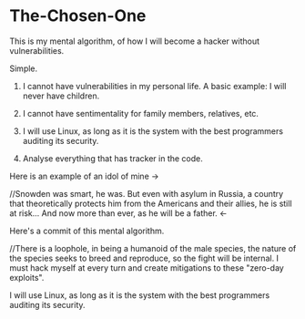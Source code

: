# The-Chosen-One
This is my mental algorithm, of how I will become a hacker without vulnerabilities.

Simple. 

1) I cannot have vulnerabilities in my personal life. A basic example: I will never have children. 

2) I cannot have sentimentality for family members, relatives, etc.
3) I will use Linux, as long as it is the system with the best programmers auditing its security. 
4) Analyse everything that has tracker in the code. 


Here is an example of an idol of mine -> 

//Snowden was smart, he was. But even with asylum in Russia, a country that theoretically protects him from the Americans and their allies, he is still at risk...  And now more than ever, as he will be a father.   <-     

Here's a commit of this mental algorithm. 

//There is a loophole, in being a humanoid of the male species, the nature of the species seeks to breed and reproduce, so the fight will be internal. I must hack myself at every turn and create mitigations to these "zero-day exploits".

I will use Linux, as long as it is the system with the best programmers auditing its security. 
